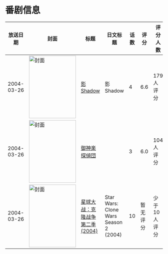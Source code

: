 # 番剧信息

|放送日期|封面|标题|日文标题|话数|评分|评分人数|
|---|---|---|---|---|---|---|
|2004-03-26|<img src="/img/no_icon_subject.png" alt="封面" style="width:150px;height:200px;object-fit:cover;">|[影Shadow](https://bangumi.tv/subject/32580)|影Shadow|4|6.6|179人评分|
|2004-03-26|<img src="/img/no_icon_subject.png" alt="封面" style="width:150px;height:200px;object-fit:cover;">|[御神楽探偵団](https://bangumi.tv/subject/77858)||3|6.0|104人评分|
|2004-03-26|<img src="//lain.bgm.tv/pic/cover/c/84/cd/288281_1QyyE.jpg" alt="封面" style="width:150px;height:200px;object-fit:cover;">|[星球大战：克隆战争 第二季 (2004)](https://bangumi.tv/subject/288281)|Star Wars: Clone Wars Season 2 (2004)|10|暂无评分|少于10人评分|
